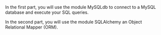 In the first part, you will use the module MySQLdb to connect to a MySQL database and execute your SQL queries.

In the second part, you will use the module SQLAlchemy an Object Relational Mapper (ORM).